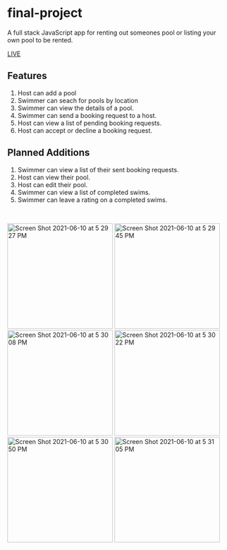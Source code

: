 # final-project

A full stack JavaScript app for renting out someones pool or listing your own pool to be rented.

[LIVE](https://swim-oasis.herokuapp.com/)

## Features
1. Host can add a pool
2. Swimmer can seach for pools by location
3. Swimmer can view the details of a pool.
4. Swimmer can send a booking request to a host.
5. Host can view a list of pending booking requests.
6. Host can accept or decline a booking request.

## Planned Additions
1. Swimmer can view a list of their sent booking requests.
2. Host can view their pool.
3. Host can edit their pool.
4. Swimmer can view a list of completed swims.
5. Swimmer can leave a rating on a completed swims.


&nbsp;  

<img width="239" alt="Screen Shot 2021-06-10 at 5 29 27 PM" src="https://user-images.githubusercontent.com/78885956/121613596-af588180-ca11-11eb-98d7-d479cff4528f.png"> <img width="239" alt="Screen Shot 2021-06-10 at 5 29 45 PM" src="https://user-images.githubusercontent.com/78885956/121613597-b089ae80-ca11-11eb-83af-a485e453e2cc.png"> <img width="239" alt="Screen Shot 2021-06-10 at 5 30 08 PM" src="https://user-images.githubusercontent.com/78885956/121613598-b1224500-ca11-11eb-8fce-b2da39fb93a7.png"> <img width="239" alt="Screen Shot 2021-06-10 at 5 30 22 PM" src="https://user-images.githubusercontent.com/78885956/121613600-b1badb80-ca11-11eb-9977-6a7208349c36.png"> <img width="239" alt="Screen Shot 2021-06-10 at 5 30 50 PM" src="https://user-images.githubusercontent.com/78885956/121613601-b2537200-ca11-11eb-8a05-7bf39a83b55a.png"> <img width="239" alt="Screen Shot 2021-06-10 at 5 31 05 PM" src="https://user-images.githubusercontent.com/78885956/121613602-b2537200-ca11-11eb-8500-fb82fddf041e.png">

